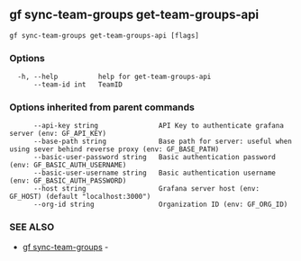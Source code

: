 ## gf sync-team-groups get-team-groups-api



```
gf sync-team-groups get-team-groups-api [flags]
```

### Options

```
  -h, --help          help for get-team-groups-api
      --team-id int   TeamID
```

### Options inherited from parent commands

```
      --api-key string               API Key to authenticate grafana server (env: GF_API_KEY)
      --base-path string             Base path for server: useful when using sever behind reverse proxy (env: GF_BASE_PATH)
      --basic-user-password string   Basic authentication password (env: GF_BASIC_AUTH_USERNAME)
      --basic-user-username string   Basic authentication username (env: GF_BASIC_AUTH_PASSWORD)
      --host string                  Grafana server host (env: GF_HOST) (default "localhost:3000")
      --org-id string                Organization ID (env: GF_ORG_ID)
```

### SEE ALSO

* [gf sync-team-groups](gf_sync-team-groups.md)	 - 

